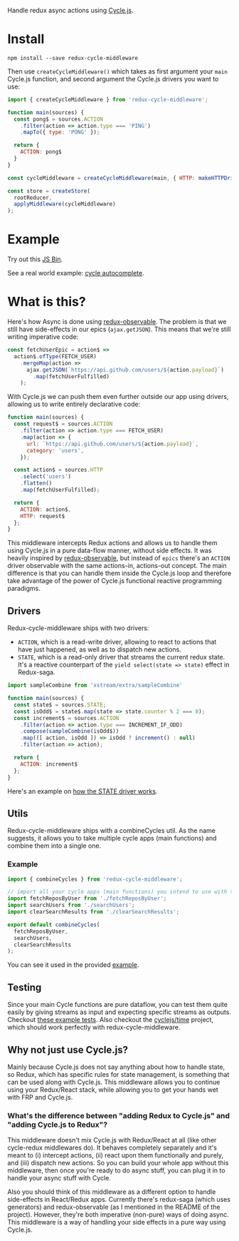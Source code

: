 Handle redux async actions using [Cycle.js](https://cycle.js.org/).

# Install

`npm install --save redux-cycle-middleware`

Then use `createCycleMiddleware()` which takes as first argument your `main` Cycle.js function, and second argument the Cycle.js drivers you want to use:

```js
import { createCycleMiddleware } from 'redux-cycle-middleware';

function main(sources) {
  const pong$ = sources.ACTION
    .filter(action => action.type === 'PING')
    .mapTo({ type: 'PONG' });

  return {
    ACTION: pong$
  }
}

const cycleMiddleware = createCycleMiddleware(main, { HTTP: makeHTTPDriver() });

const store = createStore(
  rootReducer,
  applyMiddleware(cycleMiddleware)
);
```

# Example

Try out this [JS Bin](https://jsbin.com/govola/10/edit?js,output).

See a real world example: [cycle autocomplete](https://github.com/lmatteis/redux-cycle-middleware/blob/master/example/cycle/index.js).

# What is this?

Here's how Async is done using [redux-observable](https://github.com/redux-observable/redux-observable). The problem is that we still have side-effects in our epics (`ajax.getJSON`). This means that we're still writing imperative code:

```js
const fetchUserEpic = action$ =>
  action$.ofType(FETCH_USER)
    .mergeMap(action =>
      ajax.getJSON(`https://api.github.com/users/${action.payload}`)
        .map(fetchUserFulfilled)
    );
```

With Cycle.js we can push them even further outside our app using drivers, allowing us to write entirely declarative code:

```js
function main(sources) {
  const request$ = sources.ACTION
    .filter(action => action.type === FETCH_USER)
    .map(action => {
      url: `https://api.github.com/users/${action.payload}`,
      category: 'users',
    });

  const action$ = sources.HTTP
    .select('users')
    .flatten()
    .map(fetchUserFulfilled);

  return {
    ACTION: action$,
    HTTP: request$
  };
}
```

This middleware intercepts Redux actions and allows us to handle them using Cycle.js in a pure data-flow manner, without side effects. It was heavily inspired by [redux-observable](https://github.com/redux-observable/redux-observable), but instead of `epics` there's an `ACTION` driver observable with the same actions-in, actions-out concept. The main difference is that you can handle them inside the Cycle.js loop and therefore take advantage of the power of Cycle.js functional reactive programming paradigms.

## Drivers

Redux-cycle-middleware ships with two drivers:

* `ACTION`, which is a read-write driver, allowing to react to actions that have just happened, as well as to dispatch new actions.
* `STATE`, which is a read-only driver that streams the current redux state. It's a reactive counterpart of the `yield select(state => state)` effect in Redux-saga.

```javascript
import sampleCombine from 'xstream/extra/sampleCombine'

function main(sources) {
  const state$ = sources.STATE;
  const isOdd$ = state$.map(state => state.counter % 2 === 0);
  const increment$ = sources.ACTION
    .filter(action => action.type === INCREMENT_IF_ODD)
    .compose(sampleCombine(isOdd$))
    .map(([ action, isOdd ]) => isOdd ? increment() : null)
    .filter(action => action);

  return {
    ACTION: increment$
  };
}
```

Here's an example on [how the STATE driver works](https://jsbin.com/kijucaw/7/edit?js,output).

## Utils

Redux-cycle-middleware ships with a combineCycles util. As the name suggests, it allows you to take multiple cycle apps (main functions) and combine them into a single one.

### Example

```javascript
import { combineCycles } from 'redux-cycle-middleware';

// import all your cycle apps (main functions) you intend to use with the middleware:
import fetchReposByUser from './fetchReposByUser';
import searchUsers from './searchUsers';
import clearSearchResults from './clearSearchResults';

export default combineCycles(
  fetchReposByUser,
  searchUsers,
  clearSearchResults
);

```

You can see it used in the provided [example](https://github.com/lmatteis/redux-cycle-middleware/blob/master/example/cycle/index.js).

## Testing

Since your main Cycle functions are pure dataflow, you can test them quite easily by giving streams as input and expecting specific streams as outputs. Checkout [these example tests](https://github.com/lmatteis/redux-cycle-middleware/blob/master/example/cycle/test/test.js). Also checkout the [cyclejs/time](https://github.com/cyclejs/time) project, which should work perfectly with redux-cycle-middleware.

## Why not just use Cycle.js?

Mainly because Cycle.js does not say anything about how to handle state, so Redux, which has specific rules for state management, is something that can be used along with Cycle.js. This middleware allows you to continue using your Redux/React stack, while allowing you to get your hands wet with FRP and Cycle.js.

### What's the difference between "adding Redux to Cycle.js" and "adding Cycle.js to Redux"?

This middleware doesn't mix Cycle.js with Redux/React at all (like other cycle-redux middlewares do). It behaves completely separately and it's meant to (i) intercept actions, (ii) react upon them functionally and purely, and (iii) dispatch new actions. So you can build your whole app without this middleware, then once you're ready to do async stuff, you can plug it in to handle your async stuff with Cycle.

Also you should think of this middleware as a different option to handle side-effects in React/Redux apps. Currently there's redux-saga (which uses generators) and redux-observable (as I mentioned in the README of the project). However, they're both imperative (non-pure) ways of doing async. This middleware is a way of handling your side effects in a pure way using Cycle.js.
